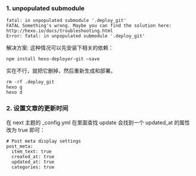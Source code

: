 
### 1. unpopulated submodule

```
fatal: in unpopulated submodule '.deploy_git'
FATAL Something's wrong. Maybe you can find the solution here: http://hexo.io/docs/troubleshooting.html
Error: fatal: in unpopulated submodule '.deploy_git'
```
解决方案:
这种情况可以先安装下相关的依赖：
```
npm install hexo-deployer-git –save
```
实在不行，就把它删掉，然后重新生成和部署。
```
rm -rf .deploy_git
hexo g
hexo d
```

### 2. 设置文章的更新时间

在 next 主题的 _config.yml 在里面查找 update 会找到一个 updated_at 的属性改为 true 即可：
```
# Post meta display settings
post_meta:
  item_text: true
  created_at: true
  updated_at: true
  categories: true
```
